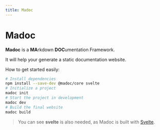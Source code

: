 ```yaml
---
title: Madoc
---
```

# Madoc

**Madoc** is a **MA**rkdown **DOC**umentation Framework.

It will help your generate a static documentation website.

How to get started easily:

``` bash
# Install dependencies
npm install --save-dev @madoc/core svelte
# Initialize a project
madoc init
# Start the project in development
madoc dev
# Build the final website
madoc build
```

> You can see **svelte** is also needed, as Madoc is built with [Svelte].

[Svelte]: https://svelte.dev/ "Svelte Website"
